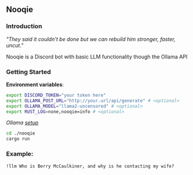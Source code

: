 Nooqie
---

### Introduction
*"They said it couldn't be done but we can rebuild him stronger, faster, uncut."*

Nooqie is a Discord bot with basic LLM functionality though the Ollama API

### Getting Started
**Environment variables**:
```bash
export DISCORD_TOKEN="your token here"
export OLLAMA_POST_URL="http://your.url/api/generate" # <optional>
export OLLAMA_MODEL="llama2-uncensored" # <optional>
export RUST_LOG=none,nooqie=info # <optional>
```
*Ollama [setup](https://github.com/ollama/ollama)*

```bash
cd ./nooqie
cargo run
```

### Example:
```
!llm Who is Berry McCaulkiner, and why is he contacting my wife?
```
